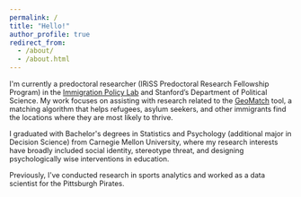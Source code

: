 ```yaml
---
permalink: /
title: "Hello!"
author_profile: true
redirect_from: 
  - /about/
  - /about.html
---
```


<span style="font-size: 90%;">I'm currently a predoctoral researcher (IRiSS Predoctoral Research Fellowship Program) in the [Immigration Policy Lab](https://immigrationlab.org/) and Stanford’s Department of Political Science. My work focuses on assisting with research related to the [GeoMatch](https://immigrationlab.org/geomatch/) tool, a matching algorithm that helps refugees, asylum seekers, and other immigrants find the locations where they are most likely to thrive.</span>

<span style="font-size: 90%;">I graduated with Bachelor's degrees in Statistics and Psychology (additional major in Decision Science) from Carnegie Mellon University, where my research interests have broadly included social identity, stereotype threat, and designing psychologically wise interventions in education.</span>

<span style="font-size: 90%;">Previously, I've conducted research in sports analytics and worked as a data scientist for the Pittsburgh Pirates.</span>

